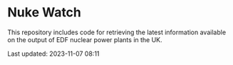 # Nuke Watch

This repository includes code for retrieving the latest information available on the output of EDF nuclear power plants in the UK.

Last updated: 2023-11-07 08:11